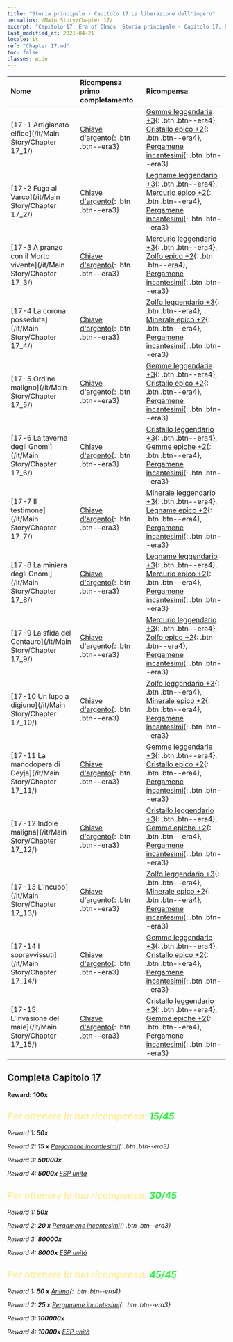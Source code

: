 ```yaml
---
title: "Storia principale - Capitolo 17 La liberazione dell'impero"
permalink: /Main Story/Chapter 17/
excerpt: "Capitolo 17. Era of Chaos  Storia principale - Capitolo 17. La liberazione dell'impero"
last_modified_at: 2021-04-21
locale: it
ref: "Chapter 17.md"
toc: false
classes: wide
---
```


  | Nome |  Ricompensa primo completamento | Ricompensa |
  |:------------|:------------|:------------| 
  | [17-1 Artigianato elfico](/it/Main Story/Chapter 17_1/) | [Chiave d'argento](/it/Items/con_693/){: .btn .btn--era3} | [Gemme leggendarie +3](/it/Items/mat_58/){: .btn .btn--era4}, [Cristallo epico +2](/it/Items/mat_52/){: .btn .btn--era4}, [Pergamene incantesimi](/it/Items/con_694/){: .btn .btn--era3} |
  | [17-2 Fuga al Varco](/it/Main Story/Chapter 17_2/) | [Chiave d'argento](/it/Items/con_693/){: .btn .btn--era3} | [Legname leggendario +3](/it/Items/mat_55/){: .btn .btn--era4}, [Mercurio epico +2](/it/Items/mat_49/){: .btn .btn--era4}, [Pergamene incantesimi](/it/Items/con_694/){: .btn .btn--era3} |
  | [17-3 A pranzo con il Morto vivente](/it/Main Story/Chapter 17_3/) | [Chiave d'argento](/it/Items/con_693/){: .btn .btn--era3} | [Mercurio leggendario +3](/it/Items/mat_56/){: .btn .btn--era4}, [Zolfo epico +2](/it/Items/mat_50/){: .btn .btn--era4}, [Pergamene incantesimi](/it/Items/con_694/){: .btn .btn--era3} |
  | [17-4 La corona posseduta](/it/Main Story/Chapter 17_4/) | [Chiave d'argento](/it/Items/con_693/){: .btn .btn--era3} | [Zolfo leggendario +3](/it/Items/mat_57/){: .btn .btn--era4}, [Minerale epico +2](/it/Items/mat_47/){: .btn .btn--era4}, [Pergamene incantesimi](/it/Items/con_694/){: .btn .btn--era3} |
  | [17-5 Ordine maligno](/it/Main Story/Chapter 17_5/) | [Chiave d'argento](/it/Items/con_693/){: .btn .btn--era3} | [Gemme leggendarie +3](/it/Items/mat_58/){: .btn .btn--era4}, [Cristallo epico +2](/it/Items/mat_52/){: .btn .btn--era4}, [Pergamene incantesimi](/it/Items/con_694/){: .btn .btn--era3} |
  | [17-6 La taverna degli Gnomi](/it/Main Story/Chapter 17_6/) | [Chiave d'argento](/it/Items/con_693/){: .btn .btn--era3} | [Cristallo leggendario +3](/it/Items/mat_59/){: .btn .btn--era4}, [Gemme epiche +2](/it/Items/mat_51/){: .btn .btn--era4}, [Pergamene incantesimi](/it/Items/con_694/){: .btn .btn--era3} |
  | [17-7 Il testimone](/it/Main Story/Chapter 17_7/) | [Chiave d'argento](/it/Items/con_693/){: .btn .btn--era3} | [Minerale leggendario +3](/it/Items/mat_54/){: .btn .btn--era4}, [Legname epico +2](/it/Items/mat_48/){: .btn .btn--era4}, [Pergamene incantesimi](/it/Items/con_694/){: .btn .btn--era3} |
  | [17-8 La miniera degli Gnomi](/it/Main Story/Chapter 17_8/) | [Chiave d'argento](/it/Items/con_693/){: .btn .btn--era3} | [Legname leggendario +3](/it/Items/mat_55/){: .btn .btn--era4}, [Mercurio epico +2](/it/Items/mat_49/){: .btn .btn--era4}, [Pergamene incantesimi](/it/Items/con_694/){: .btn .btn--era3} |
  | [17-9 La sfida del Centauro](/it/Main Story/Chapter 17_9/) | [Chiave d'argento](/it/Items/con_693/){: .btn .btn--era3} | [Mercurio leggendario +3](/it/Items/mat_56/){: .btn .btn--era4}, [Zolfo epico +2](/it/Items/mat_50/){: .btn .btn--era4}, [Pergamene incantesimi](/it/Items/con_694/){: .btn .btn--era3} |
  | [17-10 Un lupo a digiuno](/it/Main Story/Chapter 17_10/) | [Chiave d'argento](/it/Items/con_693/){: .btn .btn--era3} | [Zolfo leggendario +3](/it/Items/mat_57/){: .btn .btn--era4}, [Minerale epico +2](/it/Items/mat_47/){: .btn .btn--era4}, [Pergamene incantesimi](/it/Items/con_694/){: .btn .btn--era3} |
  | [17-11 La manodopera di Deyja](/it/Main Story/Chapter 17_11/) | [Chiave d'argento](/it/Items/con_693/){: .btn .btn--era3} | [Gemme leggendarie +3](/it/Items/mat_58/){: .btn .btn--era4}, [Cristallo epico +2](/it/Items/mat_52/){: .btn .btn--era4}, [Pergamene incantesimi](/it/Items/con_694/){: .btn .btn--era3} |
  | [17-12 Indole maligna](/it/Main Story/Chapter 17_12/) | [Chiave d'argento](/it/Items/con_693/){: .btn .btn--era3} | [Cristallo leggendario +3](/it/Items/mat_59/){: .btn .btn--era4}, [Gemme epiche +2](/it/Items/mat_51/){: .btn .btn--era4}, [Pergamene incantesimi](/it/Items/con_694/){: .btn .btn--era3} |
  | [17-13 L'incubo](/it/Main Story/Chapter 17_13/) | [Chiave d'argento](/it/Items/con_693/){: .btn .btn--era3} | [Zolfo leggendario +3](/it/Items/mat_57/){: .btn .btn--era4}, [Minerale epico +2](/it/Items/mat_47/){: .btn .btn--era4}, [Pergamene incantesimi](/it/Items/con_694/){: .btn .btn--era3} |
  | [17-14 I sopravvissuti](/it/Main Story/Chapter 17_14/) | [Chiave d'argento](/it/Items/con_693/){: .btn .btn--era3} | [Gemme leggendarie +3](/it/Items/mat_58/){: .btn .btn--era4}, [Cristallo epico +2](/it/Items/mat_52/){: .btn .btn--era4}, [Pergamene incantesimi](/it/Items/con_694/){: .btn .btn--era3} |
  | [17-15 L'invasione del male](/it/Main Story/Chapter 17_15/) | [Chiave d'argento](/it/Items/con_693/){: .btn .btn--era3} | [Cristallo leggendario +3](/it/Items/mat_59/){: .btn .btn--era4}, [Gemme epiche +2](/it/Items/mat_51/){: .btn .btn--era4}, [Pergamene incantesimi](/it/Items/con_694/){: .btn .btn--era3} |


## Completa Capitolo 17

 **Reward:**  **100x** <i class="fas fa-gem"/>



## <span style="color: #ffeea0">Per ottenere la tua ricompensa: </span><span style="color: #27f73a">15/45</span>

 Reward 1:  **50x** <i class="fas fa-gem"/>

 Reward 2: **15 x** [Pergamene incantesimi](/it/Items/con_694/){: .btn .btn--era3}

 Reward 3:  **50000x** <i class="fas fa-coins"/>

 Reward 4:  **5000x** [ESP unità](/it/Items/con_902/)



## <span style="color: #ffeea0">Per ottenere la tua ricompensa: </span><span style="color: #27f73a">30/45</span>

 Reward 1:  **50x** <i class="fas fa-gem"/>

 Reward 2: **20 x** [Pergamene incantesimi](/it/Items/con_694/){: .btn .btn--era3}

 Reward 3:  **80000x** <i class="fas fa-coins"/>

 Reward 4:  **8000x** [ESP unità](/it/Items/con_902/)



## <span style="color: #ffeea0">Per ottenere la tua ricompensa: </span><span style="color: #27f73a">45/45</span>

 Reward 1: **50 x** [Anima](/it/Items/unt_210/){: .btn .btn--era4}

 Reward 2: **25 x** [Pergamene incantesimi](/it/Items/con_694/){: .btn .btn--era3}

 Reward 3:  **100000x** <i class="fas fa-coins"/>

 Reward 4:  **10000x** [ESP unità](/it/Items/con_902/)

